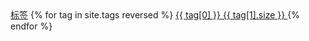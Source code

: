 <div class="list-group">
    <a href="#" class="list-group-item disabled">标签</a>
      {% for tag in site.tags reversed %}
        <a class="list-group-item" href="/pages-tags.html#{{ tag[0] }}-ref">
            {{ tag[0] }}
            <span class="tag tag-pill tag-default pull-xs-right">{{ tag[1].size }}</span>
        </a>
        {% endfor %}
</div>